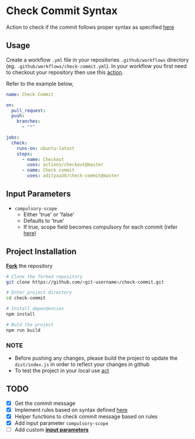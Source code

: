 
# Check Commit Syntax

Action to check if the commit follows proper syntax as specified [here](http://karma-runner.github.io/latest/dev/git-commit-msg.html)

## Usage

Create a workflow `.yml` file in your repositories `.github/workflows` directory
(eg. `.github/workflows/check-commit.yml`). In your workflow you first need to checkout
your repository then use this [action](https://github.com/adityaa30/check-commit).

Refer to the example below,

```yaml
name: Check Commit

on:
  pull_request:
  push:
    branches:
      - "*"

jobs:
  check:
    runs-on: ubuntu-latest
    steps:
      - name: Checkout
        uses: actions/checkout@master
      - name: Check commit
        uses: adityaa30/check-commit@master
```

## Input Parameters

- `compulsory-scope`
  - Either 'true' or 'false'
  - Defaults to 'true'
  - If true, scope field becomes compulsory for each commit (refer [here](http://karma-runner.github.io/latest/dev/git-commit-msg.html))

## Project Installation

**[Fork](https://help.github.com/en/github/getting-started-with-github/fork-a-repo)** the repository

```bash
# Clone the forked repository
git clone https://github.com/<git-username>/check-commit.git

# Enter project directory
cd check-commit

# Install dependencies
npm install

# Buld the project
npm run build
```

### NOTE

- Before pushing any changes, please build the project to update the `dist/index.js` in order to reflect your changes in github
- To test the project in your local use [act](https://github.com/nektos/act)

## TODO

- [x] Get the commit message
- [x] Implement rules based on syntax defined [here](http://karma-runner.github.io/latest/dev/git-commit-msg.html)
- [x] Helper functions to check commit message based on rules
- [x] Add input parameter `compulsory-scope`
- [ ] Add custom **[input parameters](https://help.github.com/en/actions/building-actions/metadata-syntax-for-github-actions#inputs)**
